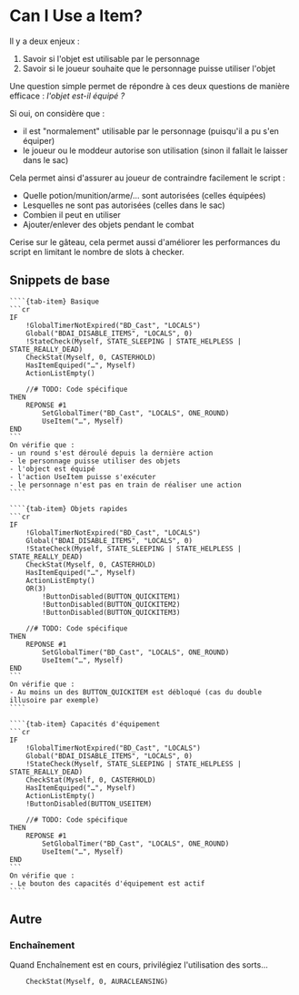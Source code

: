 # Can I Use a Item?

Il y a deux enjeux :
1. Savoir si l'objet est utilisable par le personnage
1. Savoir si le joueur souhaite que le personnage puisse utiliser l'objet

Une question simple permet de répondre à ces deux questions de manière efficace : _l'objet est-il équipé ?_

Si oui, on considère que :
- il est "normalement" utilisable par le personnage (puisqu'il a pu s'en équiper)
- le joueur ou le moddeur autorise son utilisation (sinon il fallait le laisser dans le sac)

Cela permet ainsi d'assurer au joueur de contraindre facilement le script :
- Quelle potion/munition/arme/... sont autorisées (celles équipées)
- Lesquelles ne sont pas autorisées (celles dans le sac)
- Combien il peut en utiliser
- Ajouter/enlever des objets pendant le combat

Cerise sur le gâteau, cela permet aussi d'améliorer les performances du script en limitant le nombre de slots à checker.


## Snippets de base

`````{tab-set}
````{tab-item} Basique
```cr
IF
    !GlobalTimerNotExpired("BD_Cast", "LOCALS")
    Global("BDAI_DISABLE_ITEMS", "LOCALS", 0)
    !StateCheck(Myself, STATE_SLEEPING | STATE_HELPLESS | STATE_REALLY_DEAD)
    CheckStat(Myself, 0, CASTERHOLD)
    HasItemEquiped("…", Myself)
    ActionListEmpty()

    //# TODO: Code spécifique
THEN
    REPONSE #1
        SetGlobalTimer("BD_Cast", "LOCALS", ONE_ROUND)
        UseItem("…", Myself)
END
```
On vérifie que :
- un round s'est déroulé depuis la dernière action
- le personnage puisse utiliser des objets
- l'object est équipé
- l'action UseItem puisse s'exécuter
- le personnage n'est pas en train de réaliser une action
````

````{tab-item} Objets rapides
```cr
IF
    !GlobalTimerNotExpired("BD_Cast", "LOCALS")
    Global("BDAI_DISABLE_ITEMS", "LOCALS", 0)
    !StateCheck(Myself, STATE_SLEEPING | STATE_HELPLESS | STATE_REALLY_DEAD)
    CheckStat(Myself, 0, CASTERHOLD)
    HasItemEquiped("…", Myself)
    ActionListEmpty()
    OR(3)
        !ButtonDisabled(BUTTON_QUICKITEM1)
        !ButtonDisabled(BUTTON_QUICKITEM2)
        !ButtonDisabled(BUTTON_QUICKITEM3)

    //# TODO: Code spécifique
THEN
    REPONSE #1
        SetGlobalTimer("BD_Cast", "LOCALS", ONE_ROUND)
        UseItem("…", Myself)
END
```
On vérifie que :
- Au moins un des BUTTON_QUICKITEM est débloqué (cas du double illusoire par exemple)
````

````{tab-item} Capacités d'équipement
```cr
IF
    !GlobalTimerNotExpired("BD_Cast", "LOCALS")
    Global("BDAI_DISABLE_ITEMS", "LOCALS", 0)
    !StateCheck(Myself, STATE_SLEEPING | STATE_HELPLESS | STATE_REALLY_DEAD)
    CheckStat(Myself, 0, CASTERHOLD)
    HasItemEquiped("…", Myself)
    ActionListEmpty()
    !ButtonDisabled(BUTTON_USEITEM)

    //# TODO: Code spécifique
THEN
    REPONSE #1
        SetGlobalTimer("BD_Cast", "LOCALS", ONE_ROUND)
        UseItem("…", Myself)
END
```
On vérifie que :
- Le bouton des capacités d'équipement est actif
````
`````


## Autre

### Enchaînement

Quand Enchaînement est en cours, privilégiez l'utilisation des sorts...

```cr    
    CheckStat(Myself, 0, AURACLEANSING)
```
